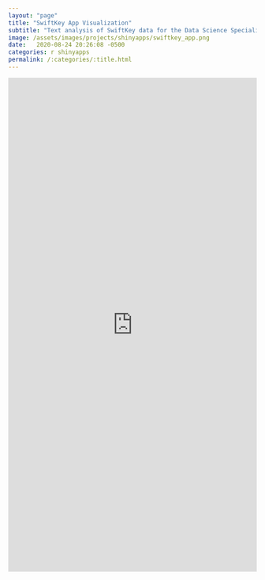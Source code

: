 ```yaml
---
layout: "page"
title: "SwiftKey App Visualization"
subtitle: "Text analysis of SwiftKey data for the Data Science Specialization in Coursera"
image: /assets/images/projects/shinyapps/swiftkey_app.png
date:   2020-08-24 20:26:08 -0500
categories: r shinyapps
permalink: /:categories/:title.html
---
```


<iframe width="100%" height="1000vh" frameborder="0"
  src="https://ancazugo.shinyapps.io/SwiftkeyShinyApp/"></iframe>